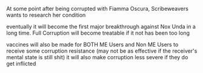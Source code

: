 At some point after being corrupted with Fiamma Oscura, Scribeweavers wants to research her condition

eventually it will become the first major breakthrough against Nox Unda in a long time.
Full Corruption will become treatable if it not has been too long

vaccines will also be made for BOTH ME Users and Non ME Users to receive some corruption resistance (may not be as effective if the receiver's mental state is still shit)
it will also make corruption less severe if they do get inflicted